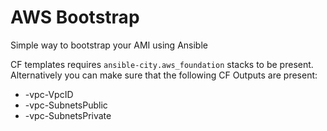 # AWS Bootstrap

Simple way to bootstrap your AMI using Ansible

CF templates requires `ansible-city.aws_foundation` stacks to be present.
Alternatively you can make sure that the following CF Outputs are present:

* <ENV>-vpc-VpcID
* <ENV>-vpc-SubnetsPublic
* <ENV>-vpc-SubnetsPrivate
